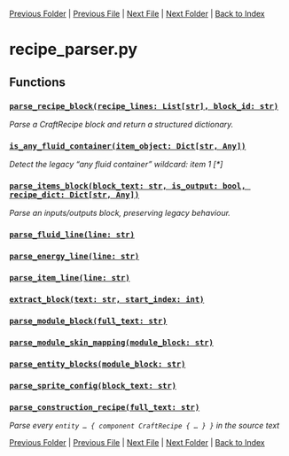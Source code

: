 [Previous Folder](../objects/components.md) | [Previous File](radio_parser.md) | [Next File](script_parser.md) | [Next Folder](../recipes/craft_recipes.md) | [Back to Index](../../index.md)

# recipe_parser.py

## Functions

### [`parse_recipe_block(recipe_lines: List[str], block_id: str)`](https://github.com/Vaileasys/pz-wiki_parser/blob/main/scripts/parser/recipe_parser.py#L5)

_Parse a CraftRecipe block and return a structured dictionary._
### [`is_any_fluid_container(item_object: Dict[str, Any])`](https://github.com/Vaileasys/pz-wiki_parser/blob/main/scripts/parser/recipe_parser.py#L112)

_Detect the legacy “any fluid container” wildcard:  item 1 [*]_
### [`parse_items_block(block_text: str, is_output: bool, recipe_dict: Dict[str, Any])`](https://github.com/Vaileasys/pz-wiki_parser/blob/main/scripts/parser/recipe_parser.py#L124)

_Parse an inputs/outputs block, preserving legacy behaviour._
### [`parse_fluid_line(line: str)`](https://github.com/Vaileasys/pz-wiki_parser/blob/main/scripts/parser/recipe_parser.py#L230)
### [`parse_energy_line(line: str)`](https://github.com/Vaileasys/pz-wiki_parser/blob/main/scripts/parser/recipe_parser.py#L247)
### [`parse_item_line(line: str)`](https://github.com/Vaileasys/pz-wiki_parser/blob/main/scripts/parser/recipe_parser.py#L261)
### [`extract_block(text: str, start_index: int)`](https://github.com/Vaileasys/pz-wiki_parser/blob/main/scripts/parser/recipe_parser.py#L334)
### [`parse_module_block(full_text: str)`](https://github.com/Vaileasys/pz-wiki_parser/blob/main/scripts/parser/recipe_parser.py#L348)
### [`parse_module_skin_mapping(module_block: str)`](https://github.com/Vaileasys/pz-wiki_parser/blob/main/scripts/parser/recipe_parser.py#L362)
### [`parse_entity_blocks(module_block: str)`](https://github.com/Vaileasys/pz-wiki_parser/blob/main/scripts/parser/recipe_parser.py#L397)
### [`parse_sprite_config(block_text: str)`](https://github.com/Vaileasys/pz-wiki_parser/blob/main/scripts/parser/recipe_parser.py#L441)
### [`parse_construction_recipe(full_text: str)`](https://github.com/Vaileasys/pz-wiki_parser/blob/main/scripts/parser/recipe_parser.py#L471)

_Parse every `entity … { component CraftRecipe { … } }` in the source text_


[Previous Folder](../objects/components.md) | [Previous File](radio_parser.md) | [Next File](script_parser.md) | [Next Folder](../recipes/craft_recipes.md) | [Back to Index](../../index.md)
